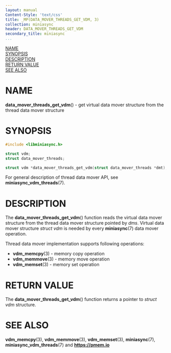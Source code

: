 ```yaml
---
layout: manual
Content-Style: 'text/css'
title: _MP(DATA_MOVER_THREADS_GET_VDM, 3)
collection: miniasync
header: DATA_MOVER_THREADS_GET_VDM
secondary_title: miniasync
...
```


[comment]: <> (SPDX-License-Identifier: BSD-3-Clause)
[comment]: <> (Copyright 2022, Intel Corporation)

[comment]: <> (data_mover_threads_get_vdm.3 -- man page for miniasync data_mover_threads_get_vdm operation)

[NAME](#name)<br />
[SYNOPSIS](#synopsis)<br />
[DESCRIPTION](#description)<br />
[RETURN VALUE](#return-value)<br />
[SEE ALSO](#see-also)<br />

# NAME #

**data_mover_threads_get_vdm**() - get virtual data mover structure from the thread
data mover structure

# SYNOPSIS #

```c
#include <libminiasync.h>

struct vdm;
struct data_mover_threads;

struct vdm *data_mover_threads_get_vdm(struct data_mover_threads *dmt);
```

For general description of thread data mover API, see **miniasync_vdm_threads**(7).

# DESCRIPTION #

The **data_mover_threads_get_vdm**() function reads the virtual data mover structure
from the thread data mover structure pointed by *dms*. Virtual data mover structure
*struct vdm* is needed by every **miniasync**(7) data mover operation.

Thread data mover implementation supports following operations:

* **vdm_memcpy**(3) - memory copy operation
* **vdm_memmove**(3) - memory move operation
* **vdm_memset**(3) - memory set operation

# RETURN VALUE #

The **data_mover_threads_get_vdm**() function returns a pointer to *struct vdm* structure.

# SEE ALSO #

**vdm_memcpy**(3), **vdm_memmove**(3), **vdm_memset**(3),
**miniasync**(7), **miniasync_vdm_threads**(7) and **<https://pmem.io>**
